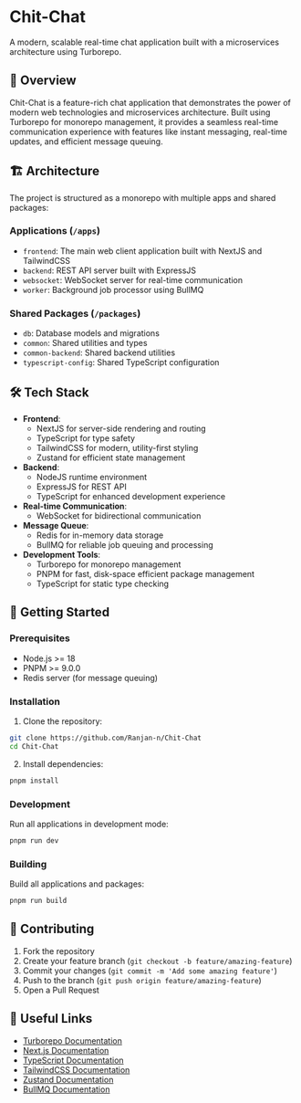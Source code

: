 # Chit-Chat

A modern, scalable real-time chat application built with a microservices architecture using Turborepo.

## 🚀 Overview

Chit-Chat is a feature-rich chat application that demonstrates the power of modern web technologies and microservices architecture. Built using Turborepo for monorepo management, it provides a seamless real-time communication experience with features like instant messaging, real-time updates, and efficient message queuing.

## 🏗️ Architecture

The project is structured as a monorepo with multiple apps and shared packages:

### Applications (`/apps`)

- `frontend`: The main web client application built with NextJS and TailwindCSS
- `backend`: REST API server built with ExpressJS
- `websocket`: WebSocket server for real-time communication
- `worker`: Background job processor using BullMQ

### Shared Packages (`/packages`)

- `db`: Database models and migrations
- `common`: Shared utilities and types
- `common-backend`: Shared backend utilities
- `typescript-config`: Shared TypeScript configuration

## 🛠️ Tech Stack

- **Frontend**: 
  - NextJS for server-side rendering and routing
  - TypeScript for type safety
  - TailwindCSS for modern, utility-first styling
  - Zustand for efficient state management
- **Backend**: 
  - NodeJS runtime environment
  - ExpressJS for REST API
  - TypeScript for enhanced development experience
- **Real-time Communication**: 
  - WebSocket for bidirectional communication
- **Message Queue**:
  - Redis for in-memory data storage
  - BullMQ for reliable job queuing and processing
- **Development Tools**:
  - Turborepo for monorepo management
  - PNPM for fast, disk-space efficient package management
  - TypeScript for static type checking

## 🚦 Getting Started

### Prerequisites

- Node.js >= 18
- PNPM >= 9.0.0
- Redis server (for message queuing)

### Installation

1. Clone the repository:

```bash
git clone https://github.com/Ranjan-n/Chit-Chat
cd Chit-Chat
```

2. Install dependencies:

```bash
pnpm install
```

### Development

Run all applications in development mode:

```bash
pnpm run dev
```

### Building

Build all applications and packages:

```bash
pnpm run build
```

## 🤝 Contributing

1. Fork the repository
2. Create your feature branch (`git checkout -b feature/amazing-feature`)
3. Commit your changes (`git commit -m 'Add some amazing feature'`)
4. Push to the branch (`git push origin feature/amazing-feature`)
5. Open a Pull Request

## 🔗 Useful Links

- [Turborepo Documentation](https://turborepo.com/docs)
- [Next.js Documentation](https://nextjs.org/docs)
- [TypeScript Documentation](https://www.typescriptlang.org/docs)
- [TailwindCSS Documentation](https://tailwindcss.com/docs)
- [Zustand Documentation](https://github.com/pmndrs/zustand)
- [BullMQ Documentation](https://docs.bullmq.io/)
